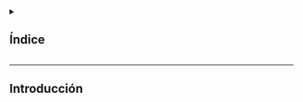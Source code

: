 <details>
  <summary><h2>Índice</h2></summary>
- [Introducción](#introducción)
</details>

---

## Introducción
